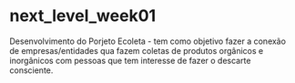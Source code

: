# next_level_week01

Desenvolvimento do Porjeto Ecoleta - tem como objetivo fazer a conexão de empresas/entidades qua fazem coletas de produtos orgânicos e inorgânicos com pessoas que tem interesse de fazer o descarte consciente.